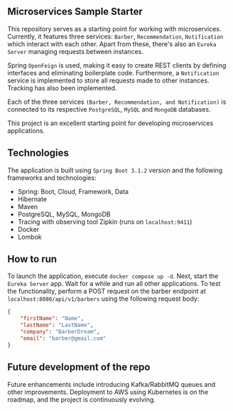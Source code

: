## Microservices Sample Starter 

This repository serves as a starting point for working with microservices. Currently, it features three services: `Barber`, `Recommendation`, `Notification` which interact with each other. 
Apart from these, there's also an `Eureka Server` managing requests between instances. 

Spring `OpenFeign` is used, making it easy to create REST clients by defining interfaces and eliminating boilerplate code.
Furthermore, a `Notification` service is implemented to store all requests made to other instances. Tracking has also been implemented. 

Each of the three services `(Barber, Recommendation, and Notification)` is connected to its respective `PostgreSQL`, `MySQL`  and `MongoDB` databases.

This project is an excellent starting point for developing microservices applications. 


## Technologies

The application is built using `Spring Boot 3.1.2` version and the following frameworks and technologies:

- Spring: Boot, Cloud, Framework, Data
- Hibernate
- Maven
- PostgreSQL, MySQL, MongoDB
- Tracing with observing tool Zipkin (runs on `localhost:9411`)
- Docker
- Lombok

## How to run

To launch the application, execute `docker compose up -d`. Next, start the `Eureka Server` app. Wait for a while and run all other applications.
To test the functionality, perform a POST request on the barber endpoint at `localhost:8080/api/v1/barbers` using the following request body:
```json
{
    "firstName": "Name",
    "lastName": "LastName",
    "company": "BarberDream",
    "email": "barber@gmail.com"
}
```

## Future development of the repo

Future enhancements include introducing Kafka/RabbitMQ queues and other improvements.
Deployment to AWS using Kubernetes is on the roadmap, and the project is continuously evolving.
